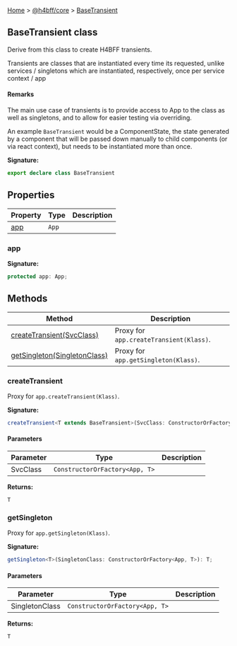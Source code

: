 [Home](/) &gt; [@h4bff/core](../core.md) &gt; [BaseTransient](BaseTransient.md)

## BaseTransient class

Derive from this class to create H4BFF transients.

Transients are classes that are instantiated every time its requested, unlike services / singletons which are instantiated, respectively, once per service context / app

#### Remarks

The main use case of transients is to provide access to App to the class as well as singletons, and to allow for easier testing via overriding.

An example `BaseTransient` would be a ComponentState, the state generated by a component that will be passed down manually to child components (or via react context), but needs to be instantiated more than once.

<b>Signature:</b>

```typescript
export declare class BaseTransient 
```

## Properties

|  Property | Type | Description |
|  --- | --- | --- |
|  [app](BaseTransient.md#app) | <code>App</code> |  |

### app

<b>Signature:</b>

```typescript
protected app: App;
```

## Methods

|  Method | Description |
|  --- | --- |
|  [createTransient(SvcClass)](BaseTransient.md#createtransient) | Proxy for <code>app.createTransient(Klass)</code>. |
|  [getSingleton(SingletonClass)](BaseTransient.md#getsingleton) | Proxy for <code>app.getSingleton(Klass)</code>. |

### createTransient

Proxy for `app.createTransient(Klass)`<!-- -->.

<b>Signature:</b>

```typescript
createTransient<T extends BaseTransient>(SvcClass: ConstructorOrFactory<App, T>): T;
```

#### Parameters

|  Parameter | Type | Description |
|  --- | --- | --- |
|  SvcClass | <code>ConstructorOrFactory&lt;App, T&gt;</code> |  |

<b>Returns:</b>

`T`

### getSingleton

Proxy for `app.getSingleton(Klass)`<!-- -->.

<b>Signature:</b>

```typescript
getSingleton<T>(SingletonClass: ConstructorOrFactory<App, T>): T;
```

#### Parameters

|  Parameter | Type | Description |
|  --- | --- | --- |
|  SingletonClass | <code>ConstructorOrFactory&lt;App, T&gt;</code> |  |

<b>Returns:</b>

`T`

